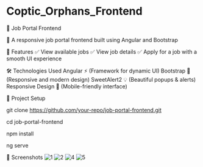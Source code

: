 # Coptic_Orphans_Frontend
📌 Job Portal Frontend



🚀 A responsive job portal frontend built using Angular and Bootstrap

🎯 Features
✅ View available jobs
✅ View job details
✅ Apply for a job with a smooth UI experience

🛠️ Technologies Used
Angular ⚡ (Framework for dynamic UI)
Bootstrap 🎨 (Responsive and modern design)
SweetAlert2 💡 (Beautiful popups & alerts)
Responsive Design 📱 (Mobile-friendly interface)

📂 Project Setup

git clone https://github.com/your-repo/job-portal-frontend.git

cd job-portal-frontend

npm install

ng serve

📸 Screenshots
![1](https://github.com/user-attachments/assets/fd9f3c05-e00a-4bf9-a685-6e030b1518cb)
![2](https://github.com/user-attachments/assets/47e54cd5-a401-4ad8-83ad-13c4edb8e759)
![4](https://github.com/user-attachments/assets/75cd24a1-8f09-4e17-ad34-577cd902c7b1)
![5](https://github.com/user-attachments/assets/c5499a9a-c3cd-4202-947b-dc05a3b43679)
